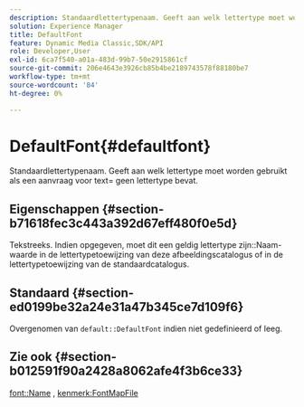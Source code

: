 ```yaml
---
description: Standaardlettertypenaam. Geeft aan welk lettertype moet worden gebruikt als een aanvraag voor text= geen lettertype bevat.
solution: Experience Manager
title: DefaultFont
feature: Dynamic Media Classic,SDK/API
role: Developer,User
exl-id: 6ca7f540-a01a-483d-99b7-50e2915861cf
source-git-commit: 206e4643e3926cb85b4be2189743578f88180be7
workflow-type: tm+mt
source-wordcount: '84'
ht-degree: 0%

---
```


# DefaultFont{#defaultfont}

Standaardlettertypenaam. Geeft aan welk lettertype moet worden gebruikt als een aanvraag voor text= geen lettertype bevat.

## Eigenschappen {#section-b71618fec3c443a392d67eff480f0e5d}

Tekstreeks. Indien opgegeven, moet dit een geldig lettertype zijn::Naam-waarde in de lettertypetoewijzing van deze afbeeldingscatalogus of in de lettertypetoewijzing van de standaardcatalogus.

## Standaard {#section-ed0199be32a24e31a47b345ce7d109f6}

Overgenomen van `default::DefaultFont` indien niet gedefinieerd of leeg.

## Zie ook {#section-b012591f90a2428a8062afe4f3b6ce33}

[font::Name](../../../../../is-api/image-catalog/image-serving-api-ref/c-image-catalog-reference/c-font-map-reference/r-name-font.md#reference-c55889877dc54aabb60734dcde86ee76) , [kenmerk:FontMapFile](../../../../../is-api/image-catalog/image-serving-api-ref/c-image-catalog-reference/c-attributes-reference/r-fontmapfile.md#reference-22e077d4595b45b6a6e549b8499ecb76)
